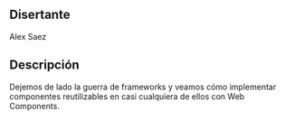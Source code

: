 ## Disertante

Alex Saez

## Descripción

Dejemos de lado la guerra de frameworks y veamos cómo implementar componentes reutilizables en casi cualquiera de ellos con Web Components.
